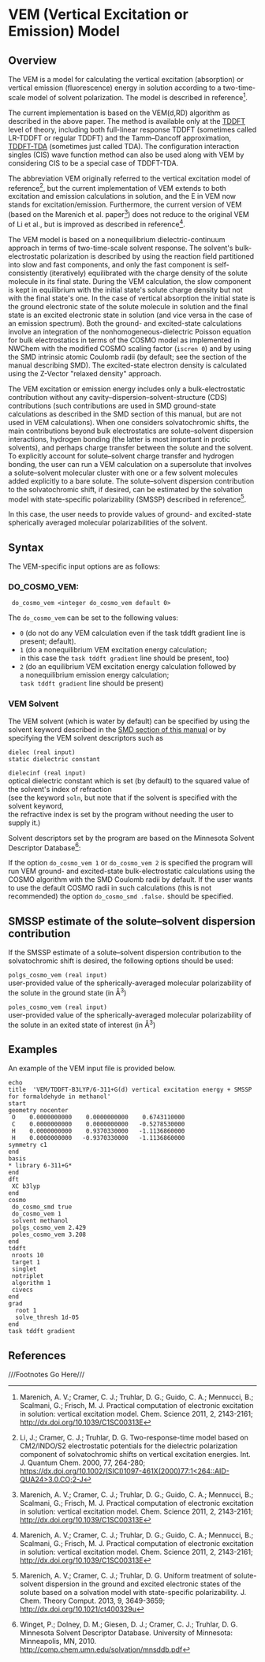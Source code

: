 # VEM (Vertical Excitation or Emission) Model

## Overview

The VEM is a model for calculating the vertical excitation (absorption)
or vertical emission (fluorescence) energy in solution according to a
two-time-scale model of solvent polarization. The model is described in reference[^1].  

The current implementation is based on the VEM(d,RD) algorithm as
described in the above paper. The method is available only at the [TDDFT](Excited-State-Calculations.md)
level of theory, including both full-linear response TDDFT (sometimes
called LR-TDDFT or regular TDDFT) and the Tamm–Dancoff approximation,
[TDDFT-TDA](Excited-State-Calculations.md#cis-and-rpa-the-tamm-dancoff-approximation)
(sometimes just called TDA). The configuration interaction
singles (CIS) wave function method can also be used along with VEM by
considering CIS to be a special case of TDDFT-TDA.

The abbreviation VEM originally referred to the vertical excitation
model of reference[^2],
but the current implementation of VEM extends to both excitation and
emission calculations in solution, and the E in VEM now stands for
excitation/emission. Furthermore, the current version of VEM (based on
the Marenich et al. paper[^1]) does
not reduce to the original VEM of Li et al., but is improved as
described in reference[^1].

The VEM model is based on a nonequilibrium dielectric-continuum approach
in terms of two-time-scale solvent response. The solvent's
bulk-electrostatic polarization is described by using the reaction field
partitioned into slow and fast components, and only the fast component
is self-consistently (iteratively) equilibrated with the charge density
of the solute molecule in its final state. During the VEM calculation,
the slow component is kept in equilibrium with the initial state's
solute charge density but not with the final state's one. In the case of
vertical absorption the initial state is the ground electronic state of
the solute molecule in solution and the final state is an excited
electronic state in solution (and vice versa in the case of an emission
spectrum). Both the ground- and excited-state calculations involve an
integration of the nonhomogeneous-dielectric Poisson equation for bulk
electrostatics in terms of the COSMO model as implemented in NWChem with
the modified COSMO scaling factor (`iscren 0`) and by using the SMD
intrinsic atomic Coulomb radii (by default; see the section of the
manual describing SMD). The excited-state electron density is calculated
using the Z-Vector "relaxed density" approach.

The VEM excitation or emission energy includes only a bulk-electrostatic
contribution without any cavity–dispersion–solvent-structure (CDS)
contributions (such contributions are used in SMD ground-state
calculations as described in the SMD section of this manual, but are not
used in VEM calculations). When one considers solvatochromic shifts, the
main contributions beyond bulk electrostatics are solute–solvent
dispersion interactions, hydrogen bonding (the latter is most important
in protic solvents), and perhaps charge transfer between the solute and
the solvent. To explicitly account for solute–solvent charge transfer
and hydrogen bonding, the user can run a VEM calculation on a
supersolute that involves a solute–solvent molecular cluster with one or
a few solvent molecules added explicitly to a bare solute. The
solute–solvent dispersion contribution to the solvatochromic shift, if
desired, can be estimated by the solvation model with state-specific
polarizability (SMSSP) described in reference[^3].  

In this case, the user needs to provide values of ground- and
excited-state spherically averaged molecular polarizabilities of the
solvent.

## Syntax

The VEM-specific input options are as
follows:

### DO_COSMO_VEM:  

```
 do_cosmo_vem <integer do_cosmo_vem default 0>
```

The `do_cosmo_vem` can be set to the following values:  
- `0` (do not do any VEM calculation even if the task tddft gradient line is present; default).  
- `1` (do a nonequilibrium VEM excitation energy calculation;  
in this case the `task tddft gradient` line should be present, too)    
- `2` (do an equilibrium VEM excitation energy calculation followed by  
a nonequilibrium emission energy calculation;  
`task tddft gradient` line should be present)    

### VEM Solvent

The VEM solvent (which is water by default) can be specified by using
the solvent keyword described in the [SMD section of this manual](SMD-Model.md#solvent) or by
specifying the VEM solvent descriptors such as

`dielec (real input)`  
`static dielectric constant`  

`dielecinf (real input)`    
optical dielectric constant which is set (by default) to the squared value of the solvent's index of refraction   
(see the keyword `soln`, but note 
that if the solvent is specified with the solvent keyword,  
 the refractive index is set by the program without needing the user to supply it.)   

Solvent descriptors set by the program are based on the Minnesota
Solvent Descriptor Database[^4]:


If the option `do_cosmo_vem 1` or `do_cosmo_vem 2` is specified the
program will run VEM ground- and excited-state bulk-electrostatic
calculations using the COSMO algorithm with the SMD Coulomb radii by
default. If the user wants to use the default COSMO radii in such
calculations (this is not recommended) the option `do_cosmo_smd .false.` should be specified.

## SMSSP estimate of the solute–solvent dispersion contribution

If the SMSSP estimate of a solute–solvent dispersion contribution to the
solvatochromic shift is desired, the following options should be
used:

`polgs_cosmo_vem (real input)`  
user-provided value of the spherically-averaged molecular polarizability of the solute in the ground state (in Å<sup>3</sup>)

`poles_cosmo_vem (real input)`  
user-provided value of the spherically-averaged molecular polarizability of the solute in an exited state of interest (in Å<sup>3</sup>)

## Examples

An example of the VEM input file is provided
below.
```
echo  
title  'VEM/TDDFT-B3LYP/6-311+G(d) vertical excitation energy + SMSSP for formaldehyde in methanol'  
start  
geometry nocenter  
 O    0.0000000000    0.0000000000    0.6743110000  
 C    0.0000000000    0.0000000000   -0.5278530000  
 H    0.0000000000    0.9370330000   -1.1136860000  
 H    0.0000000000   -0.9370330000   -1.1136860000  
symmetry c1  
end  
basis  
* library 6-311+G*  
end  
dft  
 XC b3lyp  
end  
cosmo  
 do_cosmo_smd true  
 do_cosmo_vem 1  
 solvent methanol  
 polgs_cosmo_vem 2.429  
 poles_cosmo_vem 3.208  
end  
tddft  
 nroots 10  
 target 1  
 singlet  
 notriplet  
 algorithm 1  
 civecs  
end  
grad  
  root 1  
  solve_thresh 1d-05  
end  
task tddft gradient
```

## References
///Footnotes Go Here///

[^1]: Marenich, A. V.; Cramer, C. J.; Truhlar, D. G.; Guido, C. A.; Mennucci,
B.; Scalmani, G.; Frisch, M. J. Practical computation of electronic
excitation in solution: vertical excitation model. Chem. Science 2011,
2, 2143-2161; <http://dx.doi.org/10.1039/C1SC00313E>  

[^2]: Li, J.; Cramer, C. J.; Truhlar, D. G. Two-response-time model based on
CM2/INDO/S2 electrostatic potentials for the dielectric polarization
component of solvatochromic shifts on vertical excitation energies. Int.
J. Quantum Chem. 2000, 77, 264-280; [https://dx.doi.org/10.1002/(SICI)1097-461X(2000)77:1<264::AID-QUA24>3.0.CO;2-J](https://dx.doi.org/10.1002/(SICI)1097-461X(2000)77:1<264::AID-QUA24>3.0.CO;2-J)  

[^3]: Marenich, A. V.; Cramer, C. J.; Truhlar, D. G. Uniform treatment of
solute-solvent dispersion in the ground and excited electronic states of
the solute based on a solvation model with state-specific
polarizability. J. Chem. Theory Comput. 2013, 9, 3649-3659;
<http://dx.doi.org/10.1021/ct400329u>  

[^4]: Winget, P.; Dolney, D. M.; Giesen, D. J.; Cramer, C. J.; Truhlar, D. G.
Minnesota Solvent Descriptor Database. University of Minnesota:
Minneapolis, MN, 2010. <http://comp.chem.umn.edu/solvation/mnsddb.pdf>  
